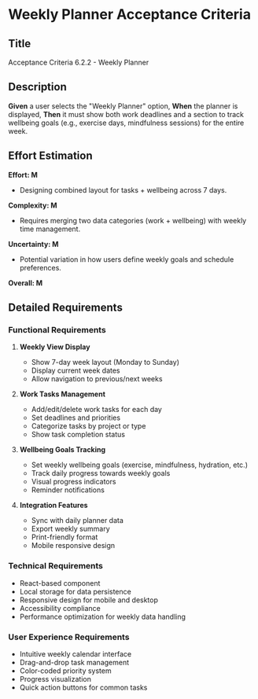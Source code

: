 # Weekly Planner Acceptance Criteria

## Title
Acceptance Criteria 6.2.2 - Weekly Planner

## Description

**Given** a user selects the "Weekly Planner" option,
**When** the planner is displayed,
**Then** it must show both work deadlines and a section to track wellbeing goals (e.g., exercise days, mindfulness sessions) for the entire week.

## Effort Estimation

**Effort: M**
- Designing combined layout for tasks + wellbeing across 7 days.

**Complexity: M**
- Requires merging two data categories (work + wellbeing) with weekly time management.

**Uncertainty: M**
- Potential variation in how users define weekly goals and schedule preferences.

**Overall: M**

## Detailed Requirements

### Functional Requirements
1. **Weekly View Display**
   - Show 7-day week layout (Monday to Sunday)
   - Display current week dates
   - Allow navigation to previous/next weeks

2. **Work Tasks Management**
   - Add/edit/delete work tasks for each day
   - Set deadlines and priorities
   - Categorize tasks by project or type
   - Show task completion status

3. **Wellbeing Goals Tracking**
   - Set weekly wellbeing goals (exercise, mindfulness, hydration, etc.)
   - Track daily progress towards weekly goals
   - Visual progress indicators
   - Reminder notifications

4. **Integration Features**
   - Sync with daily planner data
   - Export weekly summary
   - Print-friendly format
   - Mobile responsive design

### Technical Requirements
- React-based component
- Local storage for data persistence
- Responsive design for mobile and desktop
- Accessibility compliance
- Performance optimization for weekly data handling

### User Experience Requirements
- Intuitive weekly calendar interface
- Drag-and-drop task management
- Color-coded priority system
- Progress visualization
- Quick action buttons for common tasks

